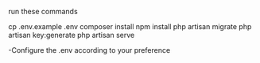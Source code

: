 run these commands

cp .env.example .env
composer install
npm install
php artisan migrate
php artisan key:generate
php artisan serve

-Configure the .env according to your preference